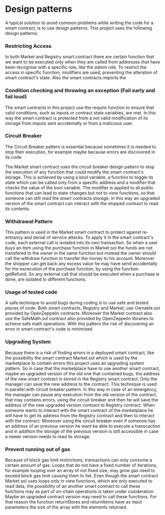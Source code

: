 # Design patterns

A typical solution to avoid common problems while writing the code for a smart contract, is to use design patterns. This project uses the following design patterns:

### Restricting Access

In both Market and Registry smart contract there are certain function that we want to be executed only when they are called from addresses that have been recognise with a specific role, like the admin role. To restrict the access in specific function, modifiers are used, preventing the alteration of smart contract's state. Also the smart contracts imports the 

### Condition checking and throwing an exception (Fail early and fail loud)
The smart contracts in this project use the require function to ensure that valid conditions, such as inputs or contract state variables, are met. In this way the smart contract is protected from a not valid modification of its storage from imputs sent accidentally or from a malicious user.

### Circuit Breaker 
The Circuit Breaker pattern is essential because sometimes it is needed to stop their execution, for example maybe because errors are discovered in its code.

The Market smart contract uses the circuit breaker design pattern to stop the execution of any function that could modify the smart contract's storage. This is achieved by using a bool variable, a function to toggle its state which can be called only from a specific address and a modifier that checks the value of the bool variable. The modifier is applied to all public functions that can lead to state changes but not to view functions, so that someone can still read the smart contracts storage. In this way an upgraded version of the smart contract can interact with the stopped contract to read its contents.

### Withdrawal Pattern
This pattern is used in the Market smart contract to protect against re-entrancy and denial of service attacks. To apply it in the smart contract's code, each external call is isolated into its own transaction. So when a user buys an item using the purchase function in Market.sol the funds are not transfered to the owner in the same function but instead the owner should call the withdraw function to transfer the money to his account. Moreover the shopper can get back any excess value he may have send accidentally for the excecution of the purchase function, by using the function getRefund. So any external call that should be executed when a purchase is done, are isolated to different functions.
 
### Usage of tested code
A safe technique to avoid bugs during coding is to use safe and tested pieces of code. Both smart contracts, Registry and Market, use Ownable.sol provided by OpenZeppelin contracts. Moreover the Market contract also use the SafeMath.sol contract also provided by OpenZeppelin libraries to achieve safe math operations. With this pattern the risk of discovering an error in smart contract's code is minimized.

### Upgrading System
Because there is a risk of finding errors in a deployed smart contract, like the possibility the smart contract Market.sol which is used by the marketplace to contain errors this project uses an upgrading system pattern. So in case that the marketplace have to use another smart contract, maybe an upgraded version of the old one that contained bugs, the address of the new smart contract is stored in the Registry smart contract. Only the manager can save the new address to the contract. This technique is used in parallel with circuit breaker pattern. In this way in case of an emergency, the manager can pause any execution from the old version of the contract, that may contains errors, using the circuit breaker and then he will save the address of the new upgraded version contract to Registry contract. When someone wants to interact with the smart contract of the marketplace he will have to get its address from the Registry contract and then to interact with the contract. Moreover using the circuit breaker even if someone has an address of an previous version he want be able to execute a transcaction and in addition the storage of the previous version is still accessible in case a newer version needs to read its storage.

### Prevent running out of gas
Because of block gas limit restrictions, transactions can only consume a certain amount of gas. Loops that do not have a fixed number of iterations, for example looping over an array of not fixed size, may grow gas need to exceed block gas limit causing them to fail. Even though the smart contract Market.sol uses loops only in view functions, which are only executed to read data, the possibility of an another smart contract to call these  functions may as part of on-chain operations is taken under cosideration. Maybe an upgraded contract version may need to call these functions. For that reason the function returnStores and returnItems have as input parameters the size of the array with the elements returned.
